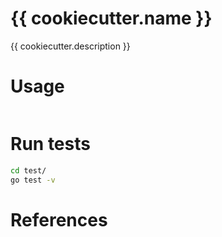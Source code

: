 # {{ cookiecutter.name }}

{{ cookiecutter.description }}

# Usage

```hcl:examples/basic/main.tf
```

<!-- BEGINNING OF PRE-COMMIT-TERRAFORM DOCS HOOK -->

<!-- END OF PRE-COMMIT-TERRAFORM DOCS HOOK -->

# Run tests

```bash
cd test/
go test -v
```

# References
